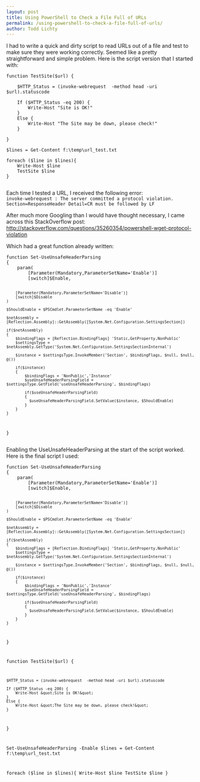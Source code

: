 ```yaml
---
layout: post
title: Using PowerShell to Check a File Full of URLs
permalink: /using-powershell-to-check-a-file-full-of-urls/
author: Todd Lichty
---
```

<!--kg-card-begin: markdown--><p>I had to write a quick and dirty script to read URLs out of a file and test to make sure they were working correctly. Seemed like a pretty straightforward and simple problem. Here is the script version that I started with:</p>
<pre><code>function TestSite($url) {

    $HTTP_Status = (invoke-webrequest  -method head -uri $url).statuscode

    If ($HTTP_Status -eq 200) { 
        Write-Host &quot;Site is OK!&quot; 
    }
    Else {
        Write-Host &quot;The Site may be down, please check!&quot;
    }

}

$lines = Get-Content f:\temp\url_test.txt

foreach ($line in $lines){
    Write-Host $line
    TestSite $line
}

</code></pre>
<p>Each time I tested a URL, I received the following error:<br>
<code>invoke-webrequest : The server committed a protocol violation. Section=ResponseHeader Detail=CR must be followed by LF</code></p>
<p>After much more Googling than I would have thought necessary, I came across this StackOverflow post:<br>
<a href="http://stackoverflow.com/questions/35260354/powershell-wget-protocol-violation">http://stackoverflow.com/questions/35260354/powershell-wget-protocol-violation</a></p>
<p>Which had a great function already written:</p>
<pre><code>function Set-UseUnsafeHeaderParsing
{
    param(
        [Parameter(Mandatory,ParameterSetName='Enable')]
        [switch]$Enable,

        [Parameter(Mandatory,ParameterSetName='Disable')]
        [switch]$Disable
    )

    $ShouldEnable = $PSCmdlet.ParameterSetName -eq 'Enable'

    $netAssembly = [Reflection.Assembly]::GetAssembly([System.Net.Configuration.SettingsSection])

    if($netAssembly)
    {
        $bindingFlags = [Reflection.BindingFlags] 'Static,GetProperty,NonPublic'
        $settingsType = $netAssembly.GetType('System.Net.Configuration.SettingsSectionInternal')

        $instance = $settingsType.InvokeMember('Section', $bindingFlags, $null, $null, @())

        if($instance)
        {
            $bindingFlags = 'NonPublic','Instance'
            $useUnsafeHeaderParsingField = $settingsType.GetField('useUnsafeHeaderParsing', $bindingFlags)

            if($useUnsafeHeaderParsingField)
            {
              $useUnsafeHeaderParsingField.SetValue($instance, $ShouldEnable)
            }
        }
    }
}
</code></pre>
<p>Enabling the UseUnsafeHeaderParsing at the start of the script worked. Here is the final script I used:</p>
<pre><code>function Set-UseUnsafeHeaderParsing
{
    param(
        [Parameter(Mandatory,ParameterSetName='Enable')]
        [switch]$Enable,

        [Parameter(Mandatory,ParameterSetName='Disable')]
        [switch]$Disable
    )

    $ShouldEnable = $PSCmdlet.ParameterSetName -eq 'Enable'

    $netAssembly = [Reflection.Assembly]::GetAssembly([System.Net.Configuration.SettingsSection])

    if($netAssembly)
    {
        $bindingFlags = [Reflection.BindingFlags] 'Static,GetProperty,NonPublic'
        $settingsType = $netAssembly.GetType('System.Net.Configuration.SettingsSectionInternal')

        $instance = $settingsType.InvokeMember('Section', $bindingFlags, $null, $null, @())

        if($instance)
        {
            $bindingFlags = 'NonPublic','Instance'
            $useUnsafeHeaderParsingField = $settingsType.GetField('useUnsafeHeaderParsing', $bindingFlags)

            if($useUnsafeHeaderParsingField)
            {
              $useUnsafeHeaderParsingField.SetValue($instance, $ShouldEnable)
            }
        }
    }
}

function TestSite($url) {

    $HTTP_Status = (invoke-webrequest  -method head -uri $url).statuscode

    If ($HTTP_Status -eq 200) { 
        Write-Host &quot;Site is OK!&quot; 
    }
    Else {
        Write-Host &quot;The Site may be down, please check!&quot;
    }

}

Set-UseUnsafeHeaderParsing -Enable
$lines = Get-Content f:\temp\url_test.txt

foreach ($line in $lines){
    Write-Host $line
    TestSite $line
}

</code></pre>
<!--kg-card-end: markdown-->